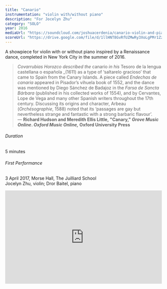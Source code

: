 ```yaml
---
title: "Canario"
instrumentation: "violin with/without piano"
description: "For Jocelyn Zhu"
category: "SOLO"
year: 2016
mediaUrl: "https://soundcloud.com/joshuacerdenia/canario-violin-and-piano-mockup"
scoreUrl: "https://drive.google.com/file/d/1llHNT8GvRfUZMwRy3XoLgPMr1Zzf2kfN/view?usp=sharing"
---
```


A showpiece for violin with or without piano inspired by a Renaissance dance, completed in New York City in the summer of 2016.

>_Covarrubias Horozco described the_ canario _in his_ Tesoro de la lengua castellana o española _(1611) as a type of ‘saltarelo gracioso’ that came to Spain from the Canary Islands. A piece called _Endechas de canaria_ appeared in Pisador’s vihuela book of 1552, and the dance was mentioned by Diego Sánchez de Badajoz in the _Farsa de Sancta Bárbara_ (published in his collected works of 1554), and by Cervantes, Lope de Vega and many other Spanish writers throughout the 17th century. Discussing its origins and character, Arbeau (_Orchésographie_, 1588) noted that its ‘passages are gay but nevertheless strange and fantastic with a strong barbaric flavour’.\
>— **Richard Hudson and Meredith Ellis Little, "Canary," _Grove Music Online_. _Oxford Music Online,_ Oxford University Press**

###### Duration

5 minutes

###### First Performance

3 April 2017, Morse Hall, The Juilliard School\
Jocelyn Zhu, violin; Dror Baitel, piano

<iframe width="100%" height="300" scrolling="no" frameborder="no" allow="autoplay" src="https://w.soundcloud.com/player/?url=https%3A//api.soundcloud.com/tracks/1042570921&color=%234a4a4a&auto_play=false&hide_related=false&show_comments=true&show_user=true&show_reposts=false&show_teaser=true&visual=true"></iframe>